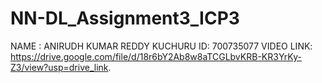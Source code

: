 # NN-DL_Assignment3_ICP3
NAME : ANIRUDH KUMAR REDDY KUCHURU
ID: 700735077
VIDEO LINK: https://drive.google.com/file/d/18r6bY2Ab8w8aTCGLbvKRB-KR3YrKy-Z3/view?usp=drive_link.
